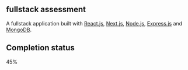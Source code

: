 ## fullstack assessment

A fullstack application built with [React.js](https://reactjs.org), [Next.js](https://nextjs.org), [Node.js](https://nodejs.org), [Express.js](https://expressjs.com) and [MongoDB](https://mongodb.com).

## Completion status

45%